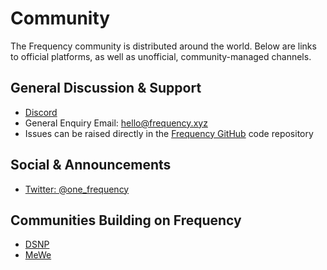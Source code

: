 # Community

The Frequency community is distributed around the world.
Below are links to official platforms, as well as unofficial, community-managed channels.


## General Discussion & Support

- ​[Discord](https://discord.com/invite/JchmHX5afV)
- General Enquiry Email​: [hello@frequency.xyz](mailto:hello@frequency.xyz)
- Issues can be raised directly in the [Frequency GitHub](https://github.com/LibertyDSNP/frequency) code repository

## Social & Announcements

- [Twitter: @one_frequency](https://twitter.com/one_frequency)

## Communities Building on Frequency

- [DSNP](https://www.dsnp.org/)
- [MeWe](https://mewe.com/)

